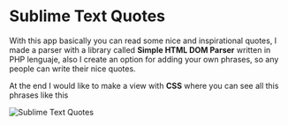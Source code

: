 <h1>Sublime Text Quotes</h1>
<p>With this app basically you can read some nice and inspirational quotes, I made a parser with a library called <b>Simple HTML DOM Parser</b> written in PHP lenguaje, also I create an option for adding your own phrases, so any people can write their nice quotes.</p>
<p>At the end I would like to make a view with <b>CSS</b> where you can see all this phrases like this</p>
<img src="https://fbcdn-sphotos-e-a.akamaihd.net/hphotos-ak-xaf1/v/t1.0-9/p370x247/10622786_964234216924012_8152874738380960816_n.png?oh=43117b15882c04881309c5112daefece&oe=54EDE612&__gda__=1420978165_6d6f06c07e791d32f92930e2515b0d09" alt="Sublime Text Quotes">
